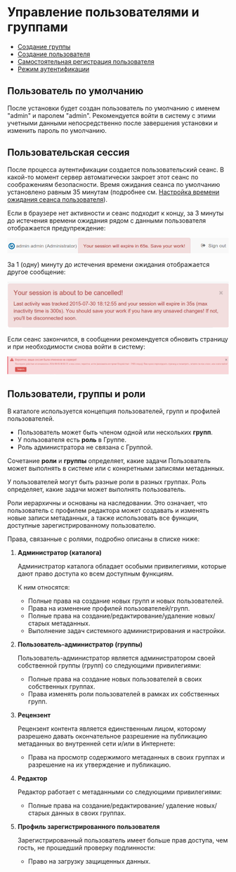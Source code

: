 # Управление пользователями и группами

- [Создание группы](creating-group.md )
- [Создание пользователя](creating-user.md )
- [Самостоятельная регистрация пользователя](user-self-registration.md )
- [Режим аутентификации](authentication-mode.md )

## Пользователь по умолчанию 

После установки будет создан пользователь по умолчанию с именем "admin" и паролем "admin". 
Рекомендуется войти в систему с этими учетными данными непосредственно после завершения установки и изменить пароль по умолчанию.

## Пользовательская сессия

После процесса аутентификации создается пользовательский сеанс. 
В какой-то момент сервер автоматически закроет этот сеанс по соображениям безопасности. 
Время ожидания сеанса по умолчанию установлено равным 35 минутам 
(подробнее см. [Настройка времени ожидания сеанса пользователя](../../customizing-application/advanced-configuration.md)).

Если в браузере нет активности и сеанс подходит к концу, за 3 минуты до истечения времени ожидания рядом с данными пользователя отображается предупреждение:

![](img/session-will-expire-soon.png)

За 1 (одну) минуту до истечения времени ожидания отображается другое сообщение:

![](img/session-about-to-be-cancelled.png)

Если сеанс закончился, в сообщении рекомендуется обновить страницу и при необходимости снова войти в систему:

![](img/session-has-expired.ru.png)

## Пользователи, группы и роли 

В каталоге используется концепция пользователей, групп и профилей пользователей.

- Пользователь может быть членом одной или нескольких **групп**.
- У пользователя есть **роль** в Группе.
- Роль администратора не связана с Группой.

Сочетание **роли** и **группы** определяет, какие задачи Пользователь может выполнять в системе или с конкретными записями метаданных.

У пользователей могут быть разные роли в разных группах. Роль определяет, какие задачи может выполнять пользователь.

Роли иерархичны и основаны на наследовании. Это означает, что пользователь с профилем редактора может создавать 
и изменять новые записи метаданных, а также использовать все функции, доступные зарегистрированному пользователю.

Права, связанные с ролями, подробно описаны в списке ниже:

1. **Администратор (каталога)**

    Администратор каталога обладает особыми привилегиями, которые дают право доступа ко всем доступным функциям.

    К ним относятся:

    - Полные права на создание новых групп и новых пользователей.
    - Права на изменение профилей пользователей/групп.
    - Полные права на создание/редактирование/удаление новых/старых метаданных.
    - Выполнение задач системного администрирования и настройки.

2. **Пользователь-администратор (группы)**

    Пользователь-администратор является администратором своей собственной группы (групп) со следующими привилегиями:

    - Полные права на создание новых пользователей в своих собственных группах.
    - Права изменять роли пользователей в рамках их собственных групп.

3. **Рецензент**

    Рецензент контента является единственным лицом, которому разрешено давать окончательное разрешение 
    на публикацию метаданных во внутренней сети и/или в Интернете:

    - Права на просмотр содержимого метаданных в своих группах и разрешение на их утверждение и публикацию.

4. **Редактор**

    Редактор работает с метаданными со следующими привилегиями:

    - Полные права на создание/редактирование/ удаление новых/старых данных в своих группах.

5. **Профиль зарегистрированного пользователя**

    Зарегистрированный пользователь имеет больше прав доступа, чем гость, не прошедший проверку подлинности:

    - Право на загрузку защищенных данных.
